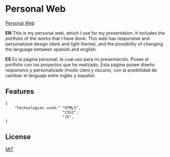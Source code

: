# Personal Web


[Personal Web](https://feliperodc.github.io)

**EN** 
This is my personal web, which I use for my presentation. It includes the portfolio of the works that I have done. 
This web has responsive and personalized design (dark and light theme), and the possibility of changing the language between spanish and english.

**ES**
Es la página personal, la cual uso para mi presentación. Posee el portfolio con los proyectos que he realizado.
Esta página posee diseño responsivo y personalizado (modo claro y oscuro), con la posibilidad de cambiar el lenguaje entre inglés y español.

## Features

```
{
    "Technologies used:" "HTML5",
                         "CSS3",
                         "JS",
}
```
## License
[MIT](https://choosealicense.com/licenses/mit/)